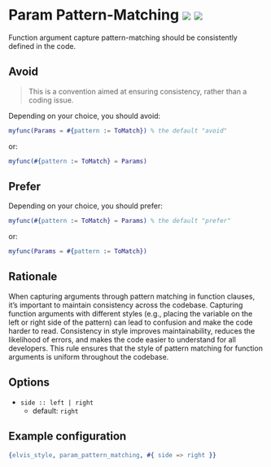# Param Pattern-Matching [![](https://img.shields.io/badge/since-3.0.0-blue)](https://github.com/inaka/elvis_core/releases/tag/3.0.0) ![](https://img.shields.io/badge/BEAM-yes-orange)

Function argument capture pattern-matching should be consistently defined in the code.

## Avoid

> This is a convention aimed at ensuring consistency, rather than a coding issue.

Depending on your choice, you should avoid:

```erlang
myfunc(Params = #{pattern := ToMatch}) % the default "avoid"
```

or:

```erlang
myfunc(#{pattern := ToMatch} = Params)
```

## Prefer

Depending on your choice, you should prefer:

```erlang
myfunc(#{pattern := ToMatch} = Params) % the default "prefer"
```

or:

```erlang
myfunc(Params = #{pattern := ToMatch})
```

## Rationale

When capturing arguments through pattern matching in function clauses, it’s important to maintain
consistency across the codebase. Capturing function arguments with different styles (e.g., placing
the variable on the left or right side of the pattern) can lead to confusion and make the code
harder to read. Consistency in style improves maintainability, reduces the likelihood of errors,
and makes the code easier to understand for all developers. This rule ensures that the style of
pattern matching for function arguments is uniform throughout the codebase.

## Options

- `side :: left | right`
  - default: `right`

## Example configuration

```erlang
{elvis_style, param_pattern_matching, #{ side => right }}
```
